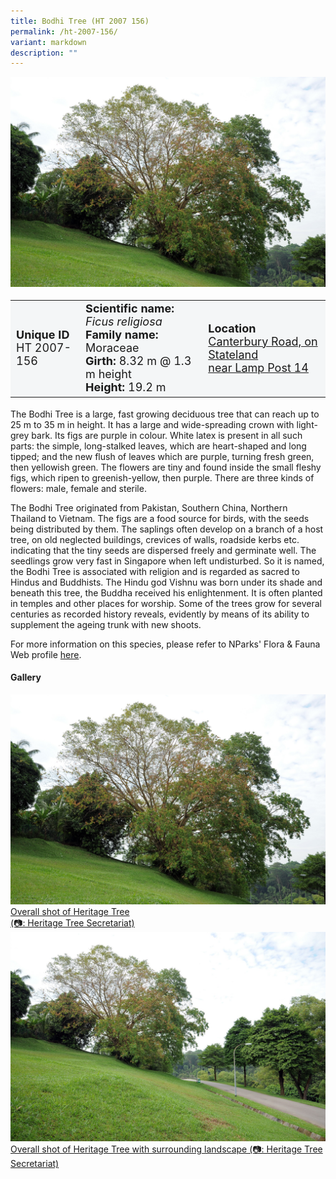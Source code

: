 ```yaml
---
title: Bodhi Tree (HT 2007 156)
permalink: /ht-2007-156/
variant: markdown
description: ""
---
```

<div class="isomer-image-wrapper">
<img src="/images/Heritage_trees_photos/ficrel_ht2007-156_habit.jpg">
</div><table style="minWidth: 100px; font-size: 18px; background: #F4F6F7">
<tbody><tr>
<td rowspan="1" colspan="1">
<strong>Unique ID</strong>
<br>HT 2007-156
</td>
<td rowspan="1" colspan="1">
	<strong>Scientific name:</strong> <em>Ficus religiosa</em>
<br><strong>Family name: </strong>Moraceae
<br><strong>Girth: </strong>8.32 m @ 1.3 m height
<br><strong>Height: </strong>19.2 m
</td>
<td rowspan="1" colspan="1">
<strong>Location</strong><a href="https://www.onemap.gov.sg/?lat=1.281762000000626&amp;lng=103.79668500000378">
 <br>Canterbury Road, on Stateland<br>near Lamp Post 14</a>
</td>
</tr>
</tbody>
</table>
<p>The Bodhi Tree is a large, fast growing deciduous tree that can reach up to 25 m to 35 m in height. It has a large and wide-spreading crown with light-grey bark. Its figs are purple in colour. White latex is present in all such parts: the simple, long-stalked leaves, which are heart-shaped and long tipped; and the new flush of leaves which are purple, turning fresh green, then yellowish green. The flowers are tiny and found inside the small fleshy figs, which ripen to greenish-yellow, then purple. There are three kinds of flowers: male, female and sterile.</p>
  
<p>The Bodhi Tree originated from Pakistan, Southern China, Northern Thailand to Vietnam. The figs are a food source for birds, with the seeds being distributed by them. The saplings often develop on a branch of a host tree, on old neglected buildings, crevices of walls, roadside kerbs etc. indicating that the tiny seeds are dispersed freely and germinate well. The seedlings grow very fast in Singapore when left undisturbed. So it is named, the Bodhi Tree is associated with religion and is regarded as sacred to Hindus and Buddhists. The Hindu god Vishnu was born under its shade and beneath this tree, the Buddha received his enlightenment. It is often planted in temples and other places for worship. Some of the trees grow for several centuries as recorded history reveals, evidently by means of its ability to supplement the ageing trunk with new shoots.</p>

<p>For more information on this species, please refer to NParks' Flora &amp; Fauna Web profile <a href="https://www.nparks.gov.sg/florafaunaweb/flora/2/9/2915">here</a>.</p>

<h4><b>Gallery</b></h4>
<div class="isomer-card-grid">
<a href="/images/Heritage_trees_photos/ficrel_ht2007-156_habit.jpg" class="isomer-card">
<div class="isomer-card-image">
<div class="isomer-image-wrapper"><img src="/images/Heritage_trees_photos/ficrel_ht2007-156_habit.jpg"></div></div>
<div class="isomer-card-body"><div class="isomer-card-description">Overall shot of Heritage Tree<br>(📷: Heritage Tree Secretariat)</div></div></a>
	
<a href="/images/Heritage_trees_photos/ficrel_ht2007-156_landscape.jpg" class="isomer-card">
<div class="isomer-card-image">
<div class="isomer-image-wrapper"><img src="/images/Heritage_trees_photos/ficrel_ht2007-156_landscape.jpg"></div></div>
<div class="isomer-card-body"><div class="isomer-card-description">Overall shot of Heritage Tree with surrounding landscape (📷: Heritage Tree Secretariat)</div></div></a></div>